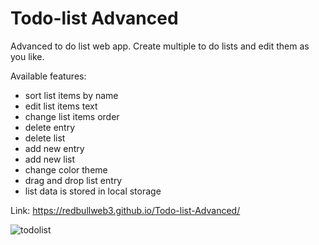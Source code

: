 # Todo-list Advanced

Advanced to do list web app.
Create multiple to do lists and edit them as you like.

Available features:
- sort list items by name
- edit list items text
- change list items order
- delete entry
- delete list
- add new entry
- add new list
- change color theme
- drag and drop list entry
- list data is stored in local storage

Link: https://redbullweb3.github.io/Todo-list-Advanced/


![todolist](https://user-images.githubusercontent.com/65456462/174678935-7d0a60de-916d-4ac6-a6ff-825a3ac8ebc8.jpg)
